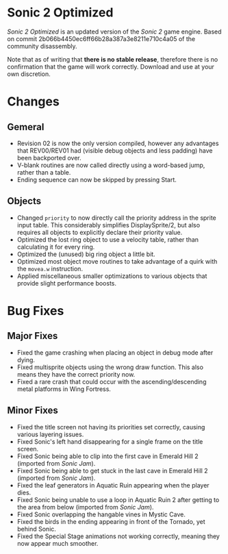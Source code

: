 # Sonic 2 Optimized
_Sonic 2 Optimized_ is an updated version of the _Sonic 2_ game engine. Based on commit 2b066b4450ec6ff66b28a387a3e8211e710c4a05 of the community disassembly.

Note that as of writing that **there is no stable release**, therefore there is no confirmation that the game will work correctly. Download and use at your own discretion.

# Changes
## Gemeral
* Revision 02 is now the only version compiled, however any advantages that REV00/REV01 had (visible debug objects and less padding) have been backported over.
* V-blank routines are now called directly using a word-based jump, rather than a table.
* Ending sequence can now be skipped by pressing Start.

## Objects
* Changed `priority` to now directly call the priority address in the sprite input table. This considerably simplifies DisplaySprite/2, but also requires all objects to explicitly declare their priority value.
* Optimized the lost ring object to use a velocity table, rather than calculating it for every ring.
* Optimized the (unused) big ring object a little bit.
* Optimized most object move routines to take advantage of a quirk with the `movea.w` instruction.
* Applied miscellaneous smaller optimizations to various objects that provide slight performance boosts.

# Bug Fixes
## Major Fixes
* Fixed the game crashing when placing an object in debug mode after dying.
* Fixed multisprite objects using the wrong draw function. This also means they have the correct priority now.
* Fixed a rare crash that could occur with the ascending/descending metal platforms in Wing Fortress.

## Minor Fixes
* Fixed the title screen not having its priorities set correctly, causing various layering issues.
* Fixed Sonic's left hand disappearing for a single frame on the title screen.
* Fixed Sonic being able to clip into the first cave in Emerald Hill 2 (imported from _Sonic Jam_).
* Fixed Sonic being able to get stuck in the last cave in Emerald Hill 2 (imported from _Sonic Jam_).
* Fixed the leaf generators in Aquatic Ruin appearing when the player dies.
* Fixed Sonic being unable to use a loop in Aquatic Ruin 2 after getting to the area from below (imported from _Sonic Jam_).
* Fixed Sonic overlapping the hangable vines in Mystic Cave.
* Fixed the birds in the ending appearing in front of the Tornado, yet behind Sonic.
* Fixed the Special Stage animations not working correctly, meaning they now appear much smoother.
